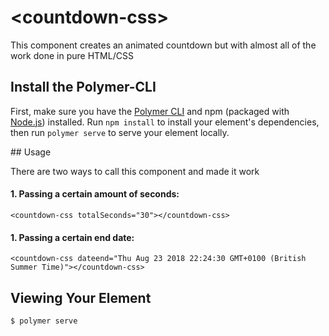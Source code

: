 # \<countdown-css\>

This component creates an animated countdown but with almost all of the work done in pure HTML/CSS

## Install the Polymer-CLI

First, make sure you have the [Polymer CLI](https://www.npmjs.com/package/polymer-cli) and npm (packaged with [Node.js](https://nodejs.org)) installed. Run `npm install` to install your element's dependencies, then run `polymer serve` to serve your element locally.

## Usage

There are two ways to call this component and made it work

#### 1. Passing a certain amount of seconds:
`<countdown-css totalSeconds="30"></countdown-css>`

#### 1. Passing a certain end date:
`<countdown-css dateend="Thu Aug 23 2018 22:24:30 GMT+0100 (British Summer Time)"></countdown-css>`

## Viewing Your Element

```
$ polymer serve
```
